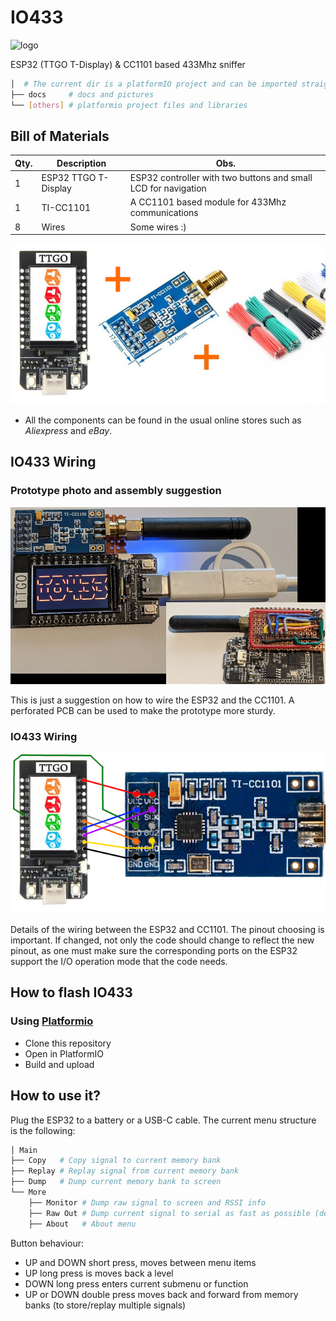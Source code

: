 # IO433

![logo](docs/logo.png)

ESP32 (TTGO T-Display) & CC1101 based 433Mhz sniffer

```bash
│  # The current dir is a platformIO project and can be imported straight for here.
├── docs     # docs and pictures
└── [others] # platformio project files and libraries
```

## Bill of Materials

| Qty. | Description | Obs. |
|------|------------------------|-----------------------------------------------------------------|
| 1 | ESP32 TTGO T-Display | ESP32 controller with two buttons and small LCD for navigation |
| 1 | TI-CC1101 | A CC1101 based module for 433Mhz communications |
| 8 | Wires | Some wires :) |

![IO433 Parts](docs/parts.png)

* All the components can be found in the usual online stores such as *Aliexpress* and *eBay*.


## IO433 Wiring

### Prototype photo and assembly suggestion

![IO433 PCB](docs/io433-prototype.png)

This is just a suggestion on how to wire the ESP32 and the CC1101. A perforated PCB can be used to make the prototype more sturdy.

### IO433 Wiring

![IO433 Wiring](docs/io433-wiring.png)

Details of the wiring between the ESP32 and CC1101. The pinout choosing is important. If changed, not only the code should change to reflect the new pinout, as one must make sure the corresponding ports on the ESP32 support the I/O operation mode that the code needs. 

## How to flash IO433

### Using [Platformio](https://platformio.org/)

* Clone this repository 
* Open in PlatformIO
* Build and upload

## How to use it?

Plug the ESP32 to a battery or a USB-C cable. The current menu structure is the following:

```bash
│ Main
├── Copy   # Copy signal to current memory bank
├── Replay # Replay signal from current memory bank
├── Dump   # Dump current memory bank to screen
└── More
    ├── Monitor # Dump raw signal to screen and RSSI info
    ├── Raw Out # Dump current signal to serial as fast as possible (default 1000000bps serial)
    ├── About   # About menu
```

Button behaviour:

* UP and DOWN short press, moves between menu items
* UP long press is moves back a level
* DOWN long press enters current submenu or function
* UP or DOWN double press moves back and forward from memory banks (to store/replay multiple signals) 

